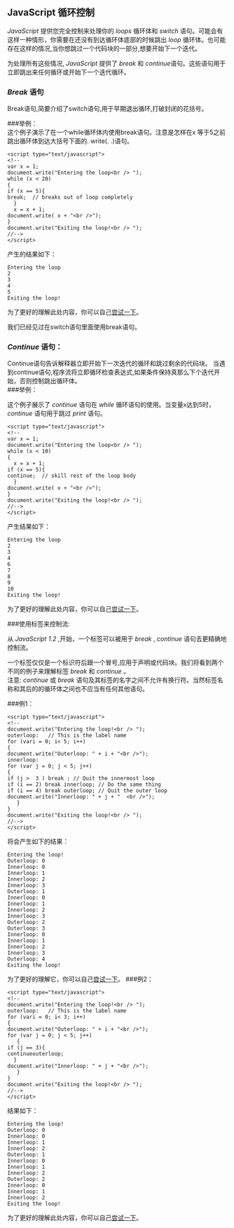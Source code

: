 ## JavaScript 循环控制 
 *JavaScript* 提供您完全控制来处理你的 *loops* 循环体和 *switch* 语句。可能会有这样一种情形，你需要在还没有到达循环体底部的时候跳出 *loop* 循环体。也可能存在这样的情况,当你想跳过一个代码块的一部分,想要开始下一个迭代。 
 
为处理所有这些情况, *JavaScript* 提供了 *break* 和 *continue*语句。这些语句用于立即跳出来任何循环或开始下一个迭代循环。  
### *Break* 语句  
Break语句,简要介绍了switch语句,用于早期退出循环,打破封闭的花括号。 
 
###举例：  
这个例子演示了在一个while循环体内使用break语句。注意是怎样在x 等于5之前跳出循环体到达大括号下面的. write(. .)语句。  
 
    <script type="text/javascript">
    <!--
    var x = 1;
    document.write("Entering the loop<br /> ");
    while (x < 20)
    {
    if (x == 5){ 
    break;  // breaks out of loop completely
      }
      x = x + 1;
    document.write( x + "<br />");
    }
    document.write("Exiting the loop!<br /> ");
    //-->
    </script>  

产生的结果如下：  

    Entering the loop
    2
    3
    4
    5
    Exiting the loop!  

为了更好的理解此处内容，你可以自己[尝试一下](http://www.tutorialspoint.com/cgi-bin/practice.cgi?file=javascript_16)。 
 
我们已经见过在switch语句里面使用break语句。  

### *Continue* 语句：
Continue语句告诉解释器立即开始下一次迭代的循环和跳过剩余的代码块。
当遇到continue语句,程序流将立即循环检查表达式,如果条件保持真那么下个迭代开始，否则控制跳出循环体。  
###举例：  

这个例子展示了 *continue* 语句在 *while* 循环语句的使用。当变量x达到5时， *continue* 语句用于跳过 *print* 语句。  

    <script type="text/javascript">
    <!--
    var x = 1;
    document.write("Entering the loop<br /> ");
    while (x < 10)
    {
      x = x + 1;
    if (x == 5){ 
    continue;  // skill rest of the loop body
      }
    document.write( x + "<br />");
    }
    document.write("Exiting the loop!<br /> ");
    //-->
    </script>

产生结果如下：  

    Entering the loop
    2
    3
    4
    6
    7
    8
    9
    10
    Exiting the loop!
为了更好的理解此处内容，你可以自己[尝试一下](http://www.tutorialspoint.com/cgi-bin/practice.cgi?file=javascript_17)。 
 
###使用标签来控制流:  
  
从 *JavaScript 1.2* ,开始，一个标签可以被用于 *break* , *continue* 语句去更精确地控制流。  
  
一个标签仅仅是一个标识符后跟一个冒号,应用于声明或代码块。我们将看到两个不同的例子来理解标签 *break* 和 *continue* 。  
注意:  *continue* 或 *break* 语句及其标签的名字之间不允许有换行符。当然标签名称和其后的的循环体之间也不应当有任何其他语句。  

###例1：  

    <script type="text/javascript">
    <!--
    document.write("Entering the loop!<br /> ");
    outerloop:   // This is the label name
    for (vari = 0; i< 5; i++)
    {
    document.write("Outerloop: " + i + "<br />");
    innerloop:
    for (var j = 0; j < 5; j++)
    {
    if (j >  3 ) break ; // Quit the innermost loop
    if (i == 2) break innerloop; // Do the same thing
    if (i == 4) break outerloop; // Quit the outer loop
    document.write("Innerloop: " + j + "  <br />");
       }
    }
    document.write("Exiting the loop!<br /> ");
    //-->
    </script>

将会产生如下的结果：  

    Entering the loop!
    Outerloop: 0
    Innerloop: 0 
    Innerloop: 1 
    Innerloop: 2 
    Innerloop: 3 
    Outerloop: 1
    Innerloop: 0 
    Innerloop: 1 
    Innerloop: 2 
    Innerloop: 3 
    Outerloop: 2
    Outerloop: 3
    Innerloop: 0 
    Innerloop: 1 
    Innerloop: 2 
    Innerloop: 3 
    Outerloop: 4
    Exiting the loop!
为了更好的理解它，你可以自己[尝试一下](http://www.tutorialspoint.com/cgi-bin/practice.cgi?file=javascript_18)。
###例2：

    <script type="text/javascript">
    <!--
    document.write("Entering the loop!<br /> ");
    outerloop:   // This is the label name
    for (vari = 0; i< 3; i++)
    {
    document.write("Outerloop: " + i + "<br />");
    for (var j = 0; j < 5; j++)
       {
    if (j == 3){
    continueouterloop;
      }
    document.write("Innerloop: " + j + "<br />");
       } 
    }
    document.write("Exiting the loop!<br /> ");
    //-->
    </script>

结果如下：  

    Entering the loop!
    Outerloop: 0
    Innerloop: 0
    Innerloop: 1
    Innerloop: 2
    Outerloop: 1
    Innerloop: 0
    Innerloop: 1
    Innerloop: 2
    Outerloop: 2
    Innerloop: 0
    Innerloop: 1
    Innerloop: 2
    Exiting the loop!

为了更好的理解此处内容，你可以自己[尝试一下](http://www.tutorialspoint.com/cgi-bin/practice.cgi?file=javascript_19)。
